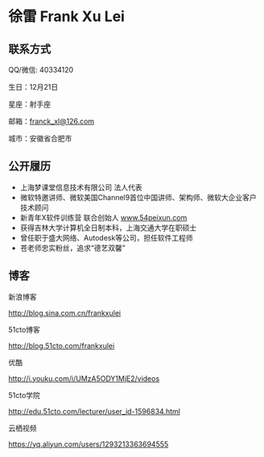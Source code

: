 # 徐雷 Frank Xu Lei

## 联系方式

QQ/微信: 40334120

生日：12月21日 

星座：射手座

邮箱：franck_xl@126.com 

城市：安徽省合肥市

## 公开履历

- 上海梦课堂信息技术有限公司 法人代表
- 微软特邀讲师、微软美国Channel9首位中国讲师、架构师、微软大企业客户技术顾问 
- 新青年X软件训练营 联合创始人 www.54peixun.com
- 获得吉林大学计算机全日制本科，上海交通大学在职硕士
- 曾任职于盛大网络、Autodesk等公司，担任软件工程师
- 苍老师忠实粉丝，追求“德艺双馨”

## 博客
新浪博客 

http://blog.sina.com.cn/frankxulei

51cto博客 

http://blog.51cto.com/frankxulei

优酷

http://i.youku.com/i/UMzA5ODY1MjE2/videos

51cto学院

http://edu.51cto.com/lecturer/user_id-1596834.html

云栖视频

https://yq.aliyun.com/users/1293213363694555